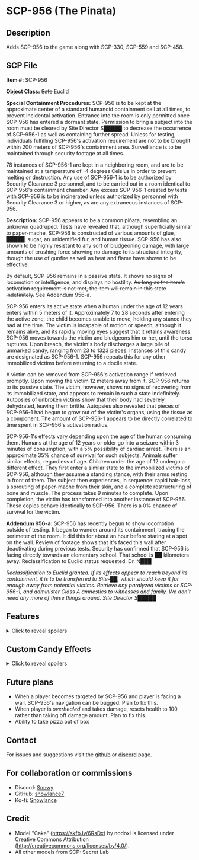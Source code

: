 # SCP-956 (The Pinata)

## Description

Adds SCP-956 to the game along with SCP-330, SCP-559 and SCP-458.

## SCP File

**Item #:** SCP-956

**Object Class:** ~~Safe~~ Euclid

**Special Containment Procedures:** SCP-956 is to be kept at the approximate center of a standard humanoid containment cell at all times, to prevent incidental activation. Entrance into the room is only permitted once SCP-956 has entered a dormant state. Permission to bring a subject into the room must be cleared by Site Director S█████ to decrease the occurrence of SCP-956-1 as well as containing further spread. Unless for testing, individuals fulfilling SCP-956's activation requirement are not to be brought within 200 meters of SCP-956's containment area. Surveillance is to be maintained through security footage at all times.

78 instances of SCP-956-1 are kept in a neighboring room, and are to be maintained at a temperature of -4 degrees Celsius in order to prevent melting or destruction. Any use of SCP-956-1 is to be authorized by Security Clearance 3 personnel, and to be carried out in a room identical to SCP-956's containment chamber. Any excess SCP-956-1 created by tests with SCP-956 is to be incinerated unless authorized by personnel with Security Clearance 3 or higher, as are any extraneous instances of SCP-956.

**Description:** SCP-956 appears to be a common piñata, resembling an unknown quadruped. Tests have revealed that, although superficially similar to paper-mache, SCP-956 is constructed of various amounts of glue, █████, sugar, an unidentified fur, and human tissue. SCP-956 has also shown to be highly resistant to any sort of bludgeoning damage, with large amounts of crushing force showing no damage to its structural integrity, though the use of gunfire as well as heat and flame have shown to be effective.

By default, SCP-956 remains in a passive state. It shows no signs of locomotion or intelligence, and displays no hostility. ~~As long as the item's activation requirement is not met, the item will remain in this state indefinitely.~~ See Addendum 956-a.

SCP-956 enters its active state when a human under the age of 12 years enters within 5 meters of it. Approximately 7 to 28 seconds after entering the active zone, the child becomes unable to move, holding any stance they had at the time. The victim is incapable of motion or speech, although it remains alive, and its rapidly moving eyes suggest that it retains awareness. SCP-956 moves towards the victim and bludgeons him or her, until the torso ruptures. Upon breach, the victim's body discharges a large pile of unmarked candy, ranging from 23 to 1323 pieces. Instances of this candy are designated as SCP-956-1. SCP-956 repeats this for any other immobilized victims before returning to a docile state.

A victim can be removed from SCP-956's activation range if retrieved promptly. Upon moving the victim 12 meters away from it, SCP-956 returns to its passive state. The victim, however, shows no signs of recovering from its immobilized state, and appears to remain in such a state indefinitely. Autopsies of unbroken victims show that their body had severely dehydrated, leaving them brittle. Autopsies also revealed that pieces of SCP-956-1 had begun to grow out of the victim's organs, using the tissue as a component. The amount of SCP-956-1 appears to be directly correlated to time spent in SCP-956's activation radius.

SCP-956-1's effects vary depending upon the age of the human consuming them. Humans at the age of 12 years or older go into a seizure within 3 minutes of consumption, with a 5% possibility of cardiac arrest. There is an approximate 35% chance of survival for such subjects. Animals suffer similar effects, regardless of age. Children under the age of 12 undergo a different effect. They first enter a similar state to the immobilized victims of SCP-956, although they assume a standing stance, with their arms resting in front of them. The subject then experiences, in sequence: rapid hair-loss, a sprouting of paper-mache from their skin, and a complete restructuring of bone and muscle. The process takes 9 minutes to complete. Upon completion, the victim has transformed into another instance of SCP-956. These copies behave identically to SCP-956. There is a 0% chance of survival for the victim.

**Addendum 956-a:**
SCP-956 has recently begun to show locomotion outside of testing. It began to wander around its containment, tracing the perimeter of the room. It did this for about an hour before staring at a spot on the wall. Review of footage shows that it's faced this wall after deactivating during previous tests. Security has confirmed that SCP-956 is facing directly towards an elementary school. That school is ██ kilometers away. Reclassification to Euclid status requested.
Dr. N███

*Reclassification to Euclid granted. If its effects appear to reach beyond its containment, it is to be transferred to Site-██, which should keep it far enough away from potential victims. Retrieve any paralyzed victims or SCP-956-1, and administer Class A amnestics to witnesses and family. We don't need any more of these things around.
Site Director S█████*

## Features

<details>
<summary>Click to reveal spoilers</summary>

- Player Age: A random age is chosen for every player at the start of each game.
- SCP-956: A Pinata that hates children.
- SCP-559: A mysterious cake that can change your age
- SCP-330: A dangerous bowl of candy, make sure to read the warning label
- SCP-458: A pizza box with infinite pizza
- Candy: Mysterious candy with random effects
- Custom Candy Effects: See section below for how to use
</details>

## Custom Candy Effects

<details>
<summary>Click to reveal spoilers</summary>

There will be a config for each piece of candy (except rainbow and pink). For each candy you can customize it to give many different status effects based on the config.
An example on how to format the config entry is shown in the config as the default value. You need to list each effect, followed by its parameters like this in this format: Effect:Param1,Param2;
It is case sensitive. "stackable" means its percentage can be increased when running that effect again. "timeStackable" means its time can be added onto to prolong the effect.
A list of all available effects and their parameters are listed below:

- HealPlayer:HealthAmount(int),Overheal(bool);
- RestoreStamina:Percentage(int);
- HealthRegen:HPPerSecond(int),Seconds(int);
- StatusNegation:Seconds(int),TimeStackable(bool);
- DamageReduction:Seconds(int),Percentage(int),TimeStackable(bool),Stackable(bool);
- InfiniteSprint:Seconds(int),TimeStackable(bool);
- IncreasedMovementSpeed:Seconds(int),Percentage(int),TimeStackable(bool),Stackable(bool);
- PizzaHealing:FillAmount(float),HealAmount(int),MetabolismRate(float),DrainRate(float);
</details>

## Future plans

- When a player becomes targeted by SCP-956 and player is facing a wall, SCP-956's navigation can be bugged. Plan to fix this.
- When player is *overhealed* and takes damage, resets health to 100 rather than taking off damage amount. Plan to fix this.
- Ability to take pizza out of box

## Contact

For issues and suggestions visit the [github](https://github.com/snowlance7/SCP956) or [discord](https://discord.com/channels/1168655651455639582/1244167215876407337) page.

## For collaboration or commissions

- Discord: [Snowy](https://discord.com/users/327989194087727107)
- GitHub: [snowlance7](https://github.com/snowlance7)
- Ko-fi: [Snowlance](https://ko-fi.com/snowlance)

## Credit

- Model "Cake" (https://skfb.ly/6RsDx) by nodoxi is licensed under Creative Commons Attribution (http://creativecommons.org/licenses/by/4.0/).
- All other models from SCP: Secret Lab